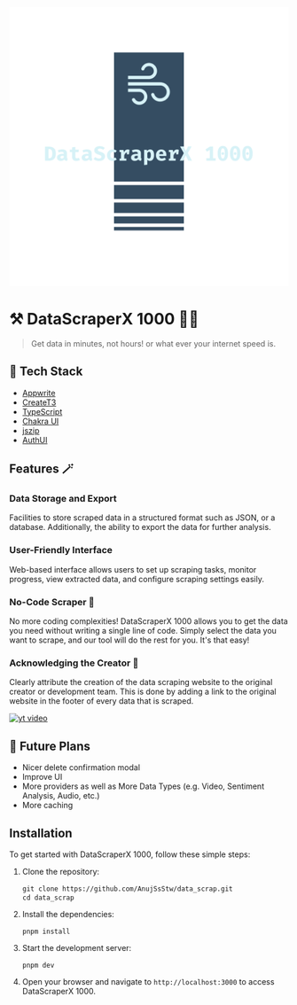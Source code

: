 ![Cover](public/logo.png)

# ⚒️ DataScraperX 1000 😶‍🌫️

> Get data in minutes, not hours! or what ever your internet speed is.

## 🧰 Tech Stack

- [Appwrite](https://appwrite.io/)
- [CreateT3](https://nextjs.org/)
- [TypeScript](https://www.typescriptlang.org/)
- [Chakra UI](https://chakra-ui.com/)
- [jszip](https://stuk.github.io/jszip/)
- [AuthUI](https://www.authui.site/)

## Features 🪄

### Data Storage and Export

Facilities to store scraped data in a structured format such as JSON, or a database. Additionally, the ability to export the data for further analysis.

### User-Friendly Interface

Web-based interface allows users to set up scraping tasks, monitor progress, view extracted data, and configure scraping settings easily.

### No-Code Scraper 🔨

No more coding complexities! DataScraperX 1000 allows you to get the data you need without writing a single line of code. Simply select the data you want to scrape, and our tool will do the rest for you. It's that easy!

### Acknowledging the Creator 🙏

Clearly attribute the creation of the data scraping website to the original creator or development team. This is done by adding a link to the original website in the footer of every data that is scraped.

[![yt video](https://i.ytimg.com/vi/QnTMOnUnOZk/hqdefault.jpg?sqp=-oaymwEcCNACELwBSFXyq4qpAw4IARUAAIhCGAFwAcABBg==&rs=AOn4CLDgE7FLv7Eojh3g_oeVXPQlqIWGYw)](https://youtu.be/QnTMOnUnOZk)

## 🔮 Future Plans

- Nicer delete confirmation modal
- Improve UI
- More providers as well as More Data Types (e.g. Video, Sentiment Analysis, Audio, etc.)
- More caching

## Installation

To get started with DataScraperX 1000, follow these simple steps:

1. Clone the repository:

   ```shell
   git clone https://github.com/AnujSsStw/data_scrap.git
   cd data_scrap
   ```

2. Install the dependencies:

   ```shell
   pnpm install
   ```

3. Start the development server:

   ```shell
   pnpm dev
   ```

4. Open your browser and navigate to `http://localhost:3000` to access DataScraperX 1000.
